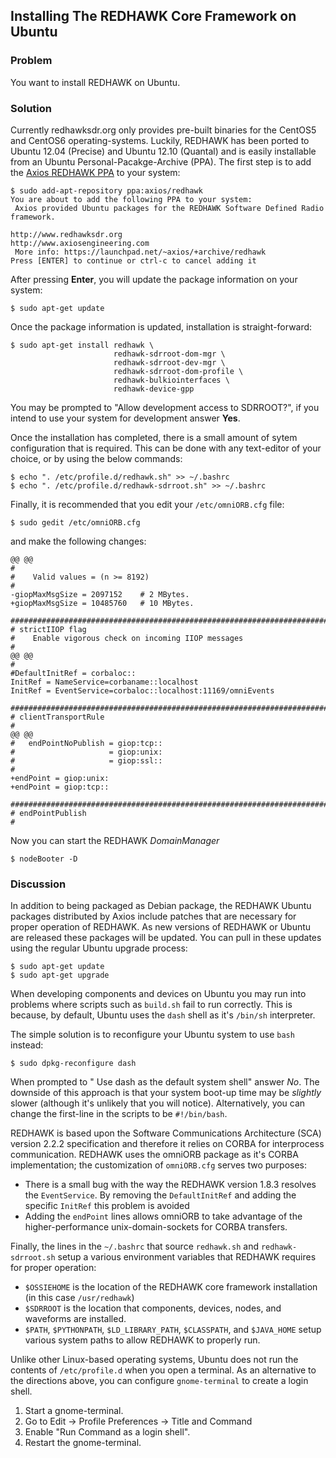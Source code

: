 Installing The REDHAWK Core Framework on Ubuntu
-----------------------------------------------

### Problem

You want to install REDHAWK on Ubuntu.

### Solution

Currently redhawksdr.org only provides pre-built binaries for the
CentOS5 and CentOS6 operating-systems. Luckily, REDHAWK has been ported
to Ubuntu 12.04 (Precise) and Ubuntu 12.10 (Quantal) and is easily
installable from an Ubuntu Personal-Pacakge-Archive (PPA). The first
step is to add the [Axios REDHAWK
PPA](https://launchpad.net/~axios/+archive/redhawk) to your system:

    $ sudo add-apt-repository ppa:axios/redhawk
    You are about to add the following PPA to your system:
     Axios provided Ubuntu packages for the REDHAWK Software Defined Radio framework.

    http://www.redhawksdr.org
    http://www.axiosengineering.com
     More info: https://launchpad.net/~axios/+archive/redhawk
    Press [ENTER] to continue or ctrl-c to cancel adding it

After pressing **Enter**, you will update the package information on
your system:

    $ sudo apt-get update

Once the package information is updated, installation is
straight-forward:

    $ sudo apt-get install redhawk \
                           redhawk-sdrroot-dom-mgr \
                           redhawk-sdrroot-dev-mgr \
                           redhawk-sdrroot-dom-profile \
                           redhawk-bulkiointerfaces \
                           redhawk-device-gpp

You may be prompted to "Allow development access to SDRROOT?", if you
intend to use your system for development answer **Yes**.

Once the installation has completed, there is a small amount of sytem
configuration that is required. This can be done with any text-editor of
your choice, or by using the below commands:

    $ echo ". /etc/profile.d/redhawk.sh" >> ~/.bashrc
    $ echo ". /etc/profile.d/redhawk-sdrroot.sh" >> ~/.bashrc

Finally, it is recommended that you edit your `/etc/omniORB.cfg` file:

    $ sudo gedit /etc/omniORB.cfg

and make the following changes:

~~~~ {.diff}
@@ @@
#
#    Valid values = (n >= 8192)
#
-giopMaxMsgSize = 2097152    # 2 MBytes.
+giopMaxMsgSize = 10485760   # 10 MBytes.

############################################################################
# strictIIOP flag
#    Enable vigorous check on incoming IIOP messages
#
@@ @@
#
#DefaultInitRef = corbaloc::
InitRef = NameService=corbaname::localhost
InitRef = EventService=corbaloc::localhost:11169/omniEvents

############################################################################
# clientTransportRule
#
@@ @@
#   endPointNoPublish = giop:tcp::
#                     = giop:unix:
#                     = giop:ssl::
#
+endPoint = giop:unix:
+endPoint = giop:tcp::

############################################################################
# endPointPublish
#
~~~~

Now you can start the REDHAWK *DomainManager*

    $ nodeBooter -D

### Discussion

In addition to being packaged as Debian package, the REDHAWK Ubuntu
packages distributed by Axios include patches that are necessary for
proper operation of REDHAWK. As new versions of REDHAWK or Ubuntu are
released these packages will be updated. You can pull in these updates
using the regular Ubuntu upgrade process:

    $ sudo apt-get update
    $ sudo apt-get upgrade

When developing components and devices on Ubuntu you may run into
problems where scripts such as `build.sh` fail to run correctly. This is
because, by default, Ubuntu uses the `dash` shell as it's `/bin/sh`
interpreter.

The simple solution is to reconfigure your Ubuntu system to use `bash`
instead:

    $ sudo dpkg-reconfigure dash

When prompted to " Use dash as the default system shell" answer *No*.
The downside of this approach is that your system boot-up time may be
*slightly* slower (although it's unlikely that you will notice).
Alternatively, you can change the first-line in the scripts to be
`#!/bin/bash`.

REDHAWK is based upon the Software Communications Architecture (SCA)
version 2.2.2 specification and therefore it relies on CORBA for
interprocess communication. REDHAWK uses the omniORB package as it's
CORBA implementation; the customization of `omniORB.cfg` serves two
purposes:

-   There is a small bug with the way the REDHAWK version 1.8.3 resolves
    the `EventService`. By removing the `DefaultInitRef` and adding the
    specific `InitRef` this problem is avoided
-   Adding the `endPoint` lines allows omniORB to take advantage of the
    higher-performance unix-domain-sockets for CORBA transfers.

Finally, the lines in the `~/.bashrc` that source `redhawk.sh` and
`redhawk-sdrroot.sh` setup a various environment variables that REDHAWK
requires for proper operation:

-   `$OSSIEHOME` is the location of the REDHAWK core framework
    installation (in this case `/usr/redhawk`)
-   `$SDRROOT` is the location that components, devices, nodes, and
    waveforms are installed.
-   `$PATH`, `$PYTHONPATH`, `$LD_LIBRARY_PATH`, `$CLASSPATH`, and
    `$JAVA_HOME` setup various system paths to allow REDHAWK to properly
    run.

Unlike other Linux-based operating systems, Ubuntu does not run the
contents of `/etc/profile.d` when you open a terminal. As an alternative
to the directions above, you can configure `gnome-terminal` to create a
login shell.

1.  Start a gnome-terminal.
2.  Go to Edit -\> Profile Preferences -\> Title and Command
3.  Enable "Run Command as a login shell".
4.  Restart the gnome-terminal.


